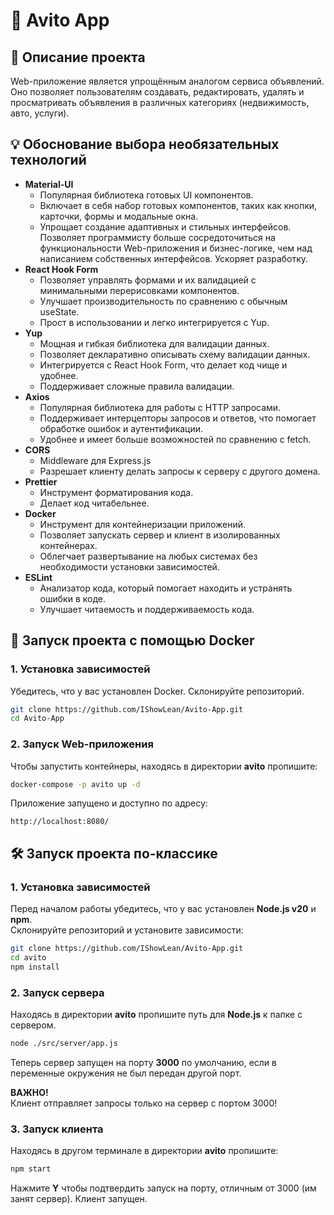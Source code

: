# 📌 Avito App

## 📖 Описание проекта
Web-приложение является упрощённым аналогом сервиса объявлений. 
Оно позволяет пользователям создавать, редактировать, удалять и просматривать объявления в различных категориях (недвижимость, авто, услуги).

## 💡 Обоснование выбора необязательных технологий
- **Material-UI**
    - Популярная библиотека готовых UI компонентов.
    - Включает в себя набор готовых компонентов, таких как кнопки, карточки, формы и модальные окна.
    - Упрощает создание адаптивных и стильных интерфейсов. Позволяет программисту больше сосредоточиться на функциональности Web-приложения и бизнес-логике, чем над написанием собственных интерфейсов. Ускоряет разработку.
- **React Hook Form**
    - Позволяет управлять формами и их валидацией с минимальными перерисовками компонентов.
    - Улучшает производительность по сравнению с обычным useState.
    - Прост в использовании и легко интегрируется с Yup.
- **Yup**
    - Мощная и гибкая библиотека для валидации данных.
    - Позволяет декларативно описывать схему валидации данных.
    - Интегрируется с React Hook Form, что делает код чище и удобнее.
    - Поддерживает сложные правила валидации.
- **Axios**
    - Популярная библиотека для работы с HTTP запросами.
    - Поддерживает интерцепторы запросов и ответов, что помогает обработке ошибок и аутентификации.
    - Удобнее и имеет больше возможностей по сравнению с fetch.
- **CORS**
    - Middleware для Express.js
    - Разрешает клиенту делать запросы к серверу с другого домена.
- **Prettier**
    - Инструмент форматирования кода.
    - Делает код читабельнее.
- **Docker**
    - Инструмент для контейнеризации приложений.
    - Позволяет запускать сервер и клиент в изолированных контейнерах.
    - Облегчает развертывание на любых системах без необходимости установки зависимостей.
- **ESLint**
    - Анализатор кода, который помогает находить и устранять ошибки в коде.
    - Улучшает читаемость и поддерживаемость кода.

## 🚀 Запуск проекта с помощью Docker

### 1. Установка зависимостей
Убедитесь, что у вас установлен Docker.
Склонируйте  репозиторий.

```sh
git clone https://github.com/IShowLean/Avito-App.git
cd Avito-App
```

### 2. Запуск Web-приложения
Чтобы запустить контейнеры, находясь в директории **avito** пропишите:
```sh
docker-compose -p avito up -d
```
Приложение запущено и доступно по адресу:
```
http://localhost:8080/
```

## 🛠 Запуск проекта по-классике

### 1. Установка зависимостей
Перед началом работы убедитесь, что у вас установлен **Node.js v20** и **npm**.  
Склонируйте репозиторий и установите зависимости:

```sh
git clone https://github.com/IShowLean/Avito-App.git
cd avito
npm install
```
### 2. Запуск сервера
Находясь в директории **avito** пропишите путь для **Node.js** к папке с сервером.
```sh
node ./src/server/app.js
```
Теперь сервер запущен на порту **3000** по умолчанию, если в переменные окружения не был передан другой порт.

**ВАЖНО!** <br/>
Клиент отправляет запросы только на сервер с портом 3000!

### 3. Запуск клиента
Находясь в другом терминале в директории **avito** пропишите:
```sh
npm start
```
Нажмите **Y** чтобы подтвердить запуск на порту, отличным от 3000 (им занят сервер).
Клиент запущен.
